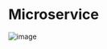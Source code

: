 # Microservice

![image](https://github.com/jareer111/Microservice/assets/113532802/560ea207-00c0-4ac6-8a71-82e20dc06895)
